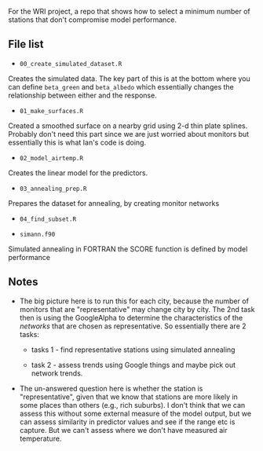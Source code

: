 For the WRI project, a repo that shows how to select a minimum number of stations
that don't compromise model performance.

## File list

* `00_create_simulated_dataset.R`

Creates the simulated data. The key part of this is at the bottom where you 
can define `beta_green` and `beta_albedo` which essentially changes the relationship 
between either and the response. 

* `01_make_surfaces.R`

Created a smoothed surface on a nearby grid using 2-d thin plate splines. Probably
don't need this part since we are just worried about monitors but essentially 
this is what Ian's code is doing.

* `02_model_airtemp.R`

Creates the linear model for the predictors.

* `03_annealing_prep.R`

Prepares the dataset for annealing, by creating monitor networks

* `04_find_subset.R`



* `simann.f90`

Simulated annealing in FORTRAN
the SCORE function is defined by model performance 


## Notes

* The big picture here is to run this for each city, because the number of 
monitors that are "representative" may change city by city. The 2nd task then
is using the GoogleAlpha to determine the characteristics of the _networks_ that
are chosen as representative. So essentially there are 2 tasks: 
  
  * tasks 1 - find representative stations using simulated annealing
  
  * task 2 - assess trends using Google things and maybe pick out network trends.

* The un-answered question here is whether the station is "representative", given
that we know that stations are more likely in some places than others (e.g., 
rich suburbs). I don't think that we can assess this without some external measure
of the model output, but we can assess similarity in predictor values and see
if the range etc is capture. But we can't assess where we don't have measured
air temperature.